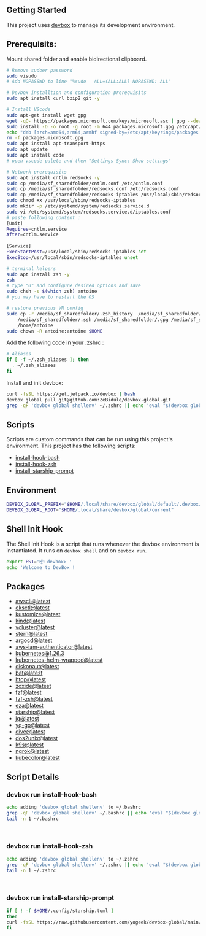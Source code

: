 <!-- gen-readme start - generated by https://github.com/jetify-com/devbox/ -->
## Getting Started
This project uses [devbox](https://github.com/jetify-com/devbox) to manage its development environment.

## Prerequisits:

Mount shared folder and enable bidirectional clipboard.
```sh
# Remove sudoer password
sudo visudo
# Add NOPASSWD to line "%sudo   ALL=(ALL:ALL) NOPASSWD: ALL"

# Devbox installtion and configuration prerequisits
sudo apt install curl bzip2 git -y

# Install VScode
sudo apt-get install wget gpg
wget -qO- https://packages.microsoft.com/keys/microsoft.asc | gpg --dearmor > packages.microsoft.gpg
sudo install -D -o root -g root -m 644 packages.microsoft.gpg /etc/apt/keyrings/packages.microsoft.gpg
echo "deb [arch=amd64,arm64,armhf signed-by=/etc/apt/keyrings/packages.microsoft.gpg] https://packages.microsoft.com/repos/code stable main" |sudo tee /etc/apt/sources.list.d/vscode.list > /dev/null
rm -f packages.microsoft.gpg
sudo apt install apt-transport-https
sudo apt update
sudo apt install code
# open vscode palete and then "Settings Sync: Show settings"

# Network prerequisits
sudo apt install cntlm redsocks -y
sudo cp /media/sf_sharedfolder/cntlm.conf /etc/cntlm.conf
sudo cp /media/sf_sharedfolder/redsocks.conf /etc/redsocks.conf
sudo cp /media/sf_sharedfolder/redsocks-iptables /usr/local/sbin/redsocks-iptables
sudo chmod +x /usr/local/sbin/redsocks-iptables
sudo mkdir -p /etc/systemd/system/redsocks.service.d
sudo vi /etc/systemd/system/redsocks.service.d/iptables.conf
# paste following content :
[Unit]
Requires=cntlm.service
After=cntlm.service
 
[Service]
ExecStartPost=/usr/local/sbin/redsocks-iptables set
ExecStop=/usr/local/sbin/redsocks-iptables unset

# terminal helpers
sudo apt install zsh -y
zsh
# type "0" and configure desired options and save
sudo chsh -s $(which zsh) antoine
# you may have to restart the OS

# restore previous VM config
sudo cp -r /media/sf_sharedfolder/.zsh_history  /media/sf_sharedfolder/.zsh_aliases /media/sf_sharedfolder/.gitconfig \
    /media/sf_sharedfolder/.ssh /media/sf_sharedfolder/.gpg /media/sf_sharedfolder/.aws /media/sf_sharedfolder/.kube \
    /home/antoine
sudo chown -R antoine:antoine $HOME
```

Add the following code in your .zshrc :
```sh
# Aliases
if [ -f ~/.zsh_aliases ]; then
  . ~/.zsh_aliases
fi
```

Install and init devbox:
```sh
curl -fsSL https://get.jetpack.io/devbox | bash
devbox global pull git@github.com:ZeBidule/devbox-global.git
grep -qF 'devbox global shellenv' ~/.zshrc || echo 'eval "$(devbox global shellenv --init-hook)"' >> ~/.zshrc
```

## Scripts
Scripts are custom commands that can be run using this project's environment. This project has the following scripts:

* [install-hook-bash](#devbox-run-install-hook-bash)
* [install-hook-zsh](#devbox-run-install-hook-zsh)
* [install-starship-prompt](#devbox-run-install-starship-prompt)

## Environment

```sh
DEVBOX_GLOBAL_PREFIX="$HOME/.local/share/devbox/global/default/.devbox/nix/profile/default"
DEVBOX_GLOBAL_ROOT="$HOME/.local/share/devbox/global/current"
```

## Shell Init Hook
The Shell Init Hook is a script that runs whenever the devbox environment is instantiated. It runs 
on `devbox shell` and on `devbox run`.
```sh
export PS1='📦 devbox> '
echo 'Welcome to DevBox !
```

## Packages

* [awscli@latest](https://www.nixhub.io/packages/awscli)
* [eksctl@latest](https://www.nixhub.io/packages/eksctl)
* [kustomize@latest](https://www.nixhub.io/packages/kustomize)
* [kind@latest](https://www.nixhub.io/packages/kind)
* [vcluster@latest](https://www.nixhub.io/packages/vcluster)
* [stern@latest](https://www.nixhub.io/packages/stern)
* [argocd@latest](https://www.nixhub.io/packages/argocd)
* [aws-iam-authenticator@latest](https://www.nixhub.io/packages/aws-iam-authenticator)
* [kubernetes@1.26.3](https://www.nixhub.io/packages/kubernetes)
* [kubernetes-helm-wrapped@latest](https://www.nixhub.io/packages/kubernetes-helm-wrapped)
* [diskonaut@latest](https://www.nixhub.io/packages/diskonaut)
* [bat@latest](https://www.nixhub.io/packages/bat)
* [htop@latest](https://www.nixhub.io/packages/htop)
* [zoxide@latest](https://www.nixhub.io/packages/zoxide)
* [fzf@latest](https://www.nixhub.io/packages/fzf)
* [fzf-zsh@latest](https://www.nixhub.io/packages/fzf-zsh)
* [eza@latest](https://www.nixhub.io/packages/eza)
* [starship@latest](https://www.nixhub.io/packages/starship)
* [jq@latest](https://www.nixhub.io/packages/jq)
* [yq-go@latest](https://www.nixhub.io/packages/yq-go)
* [dive@latest](https://www.nixhub.io/packages/dive)
* [dos2unix@latest](https://www.nixhub.io/packages/dos2unix)
* [k9s@latest](https://www.nixhub.io/packages/k9s)
* [ngrok@latest](https://www.nixhub.io/packages/ngrok)
* [kubecolor@latest](https://www.nixhub.io/packages/kubecolor)

## Script Details

### devbox run install-hook-bash
```sh
echo adding 'devbox global shellenv' to ~/.bashrc
grep -qF 'devbox global shellenv' ~/.bashrc || echo 'eval "$(devbox global shellenv --init-hook)"' >> ~/.bashrc
tail -n 1 ~/.bashrc
```
&ensp;

### devbox run install-hook-zsh
```sh
echo adding 'devbox global shellenv' to ~/.zshrc
grep -qF 'devbox global shellenv' ~/.zshrc || echo 'eval "$(devbox global shellenv --init-hook)"' >> ~/.zshrc
tail -n 1 ~/.zshrc
```
&ensp;

### devbox run install-starship-prompt
```sh
if [ ! -f $HOME/.config/starship.toml ]
then
curl -fsSL https://raw.githubusercontent.com/yogeek/devbox-global/main/config/starship/starship.toml > $HOME/.config/starship.toml
fi
```
&ensp;



<!-- gen-readme end -->

